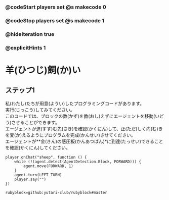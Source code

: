 ### @codeStart players set @s makecode 0
### @codeStop players set @s makecode 1

### @hideIteration true 
### @explicitHints 1


# 羊(ひつじ)飼(か)い
## ステップ1
私(わたし)たちが用意(ようい)したプログラミングコードがあります。</br>
実行(じっこう)してみてください。</br>
このコードでは、ブロックの数(かず)を教(おし)えずにエージェントを移動(いどう)させることができます。</br>
エージェントが進(すす)む先(さき)を確認(かくにん)して、正(ただ)しく向(む)きを変(か)えるようにプログラムを完成(かんせい)させてください。</br>
エージェントが**金(きん)の感圧板(かんあつばん)*に到達(たっせい)できることを確認(かくにん)してください。 </br>


```template
player.onChat("sheep", function () {
    while (!(agent.detect(AgentDetection.Block, FORWARD))) {
        agent.move(FORWARD, 1)
    }
    agent.turn(LEFT_TURN)
    player.say("")
})

``` 

```package
rubyblock=github:yutari-club/rubyblock#master
```